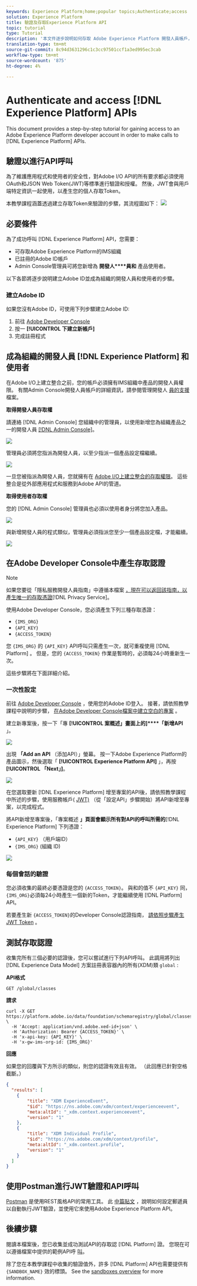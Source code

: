 ```yaml
---
keywords: Experience Platform;home;popular topics;Authenticate;access
solution: Experience Platform
title: 驗證及存取Experience Platform API
topic: tutorial
type: Tutorial
description: '本文件逐步說明如何存取 Adobe Experience Platform 開發人員帳戶，進而呼叫 Experience Platform API。 '
translation-type: tm+mt
source-git-commit: 8c94d3631296c1c3cc97501ccf1a3ed995ec3cab
workflow-type: tm+mt
source-wordcount: '875'
ht-degree: 4%

---
```



# Authenticate and access [!DNL Experience Platform] APIs

This document provides a step-by-step tutorial for gaining access to an Adobe Experience Platform developer account in order to make calls to [!DNL Experience Platform] APIs.

## 驗證以進行API呼叫

為了維護應用程式和使用者的安全性，對Adobe I/O API的所有要求都必須使用OAuth和JSON Web Token(JWT)等標準進行驗證和授權。 然後，JWT會與用戶端特定資訊一起使用，以產生您的個人存取Token。

本教學課程涵蓋透過建立存取Token來驗證的步驟，其流程圖如下：
![](images/authentication/authentication-flowchart.png)

## 必要條件

為了成功呼叫 [!DNL Experience Platform] API，您需要：

* 可存取Adobe Experience Platform的IMS組織
* 已註冊的Adobe ID帳戶
* Admin Console管理員可將您新增為 **開發人****員和** 產品使用者。

以下各節將逐步說明建立Adobe ID並成為組織的開發人員和使用者的步驟。

### 建立Adobe ID

如果您沒有Adobe ID，可使用下列步驟建立Adobe ID:

1. 前往 [Adobe Developer Console](https://console.adobe.io)
2. 按一 **[!UICONTROL 下建立新帳戶]**
3. 完成註冊程式

## 成為組織的開發人員 [!DNL Experience Platform] 和使用者

在Adobe I/O上建立整合之前，您的帳戶必須擁有IMS組織中產品的開發人員權限。 有關Admin Console開發人員帳戶的詳細資訊，請參閱管理開發人 [員的支援](https://helpx.adobe.com/tw/enterprise/using/manage-developers.html) 檔案。

**取得開發人員存取權**

請連絡 [!DNL Admin Console] 您組織中的管理員，以使用新增您為組織產品之一的開發人員 [[!DNL Admin Console]](https://adminconsole.adobe.com/)。

![](images/authentication/assign-developer.png)

管理員必須將您指派為開發人員，以至少指派一個產品設定檔繼續。

![](images/authentication/add-developer.png)

一旦您被指派為開發人員，您就擁有在 [Adobe I/O上建立整合的存取權限](https://www.adobe.com/go/devs_console_ui)。 這些整合是從外部應用程式和服務到Adobe API的管道。

**取得使用者存取權**

您的 [!DNL Admin Console] 管理員也必須以使用者身分將您加入產品。

![](images/authentication/assign-users.png)

與新增開發人員的程式類似，管理員必須指派您至少一個產品設定檔，才能繼續。

![](images/authentication/assign-user-details.png)

## 在Adobe Developer Console中產生存取認證

>[!NOTE]
>
>如果您要從「隱私服務開發人員指南」中遵循本檔案 [，現在可以返回該指南，以產生唯一的存取憑證](../privacy-service/api/getting-started.md)[!DNL Privacy Service]。

使用Adobe Developer Console，您必須產生下列三種存取憑證：

* `{IMS_ORG}`
* `{API_KEY}`
* `{ACCESS_TOKEN}`

您 `{IMS_ORG}` 的 `{API_KEY}` API呼叫只需產生一次，就可重複使用 [!DNL Platform] 。 但是，您的 `{ACCESS_TOKEN}` 作業是暫時的，必須每24小時重新生一次。

這些步驟將在下面詳細介紹。

### 一次性設定

前往 [Adobe Developer Console](https://www.adobe.com/go/devs_console_ui) ，使用您的Adobe ID登入。 接著，請依照教學課程中說明的步驟， [在Adobe Developer Console檔案中建立空白的專案](https://www.adobe.io/apis/experienceplatform/console/docs.html#!AdobeDocs/adobeio-console/master/projects-empty.md) 。

建立新專案後，按一下「專 **[!UICONTROL 案概述」畫面上的]****「新增API** 」。

![](images/authentication/add-api-button.png)

出現 **「Add an API** （添加API）」螢幕。 按一下Adobe Experience Platform的產品圖示，然後選取「 **[!UICONTROL Experience Platform API]** 」，再按 **[!UICONTROL 「Next」]**。

![](images/authentication/add-platform-api.png)

在您選取要新 [!DNL Experience Platform] 增至專案的API後，請依照教學課程中所述的步驟，使用服務帳戶( [JWT)](https://www.adobe.io/apis/experienceplatform/console/docs.html#!AdobeDocs/adobeio-console/master/services-add-api-jwt.md) （從「設定API」步驟開始）將API新增至專案，以完成程式。

將API新增至專案後，「專案概述 **」頁面會顯示所有對API的呼叫所需的**[!DNL Experience Platform] 下列憑證：

* `{API_KEY}` （用戶端ID）
* `{IMS_ORG}` (組織 ID)

![](./images/authentication/api-key-ims-org.png)

### 每個會話的驗證

您必須收集的最終必要憑證是您的 `{ACCESS_TOKEN}`。 與和的值不 `{API_KEY}` 同， `{IMS_ORG}`必須每24小時產生一個新的Token，才能繼續使用 [!DNL Platform] API。

若要產生新 `{ACCESS_TOKEN}`的Developer Console認證指南， [請依照步驟產生JWT Token](https://www.adobe.io/apis/experienceplatform/console/docs.html#!AdobeDocs/adobeio-console/master/credentials.md) 。

## 測試存取認證

收集完所有三個必要的認證後，您可以嘗試進行下列API呼叫。 此調用將列出 [!DNL Experience Data Model] 方案註冊表容器內的所有(XDM)類 `global` :

**API格式**

```http
GET /global/classes
```

**請求**

```SHELL
curl -X GET https://platform.adobe.io/data/foundation/schemaregistry/global/classes \
  -H 'Accept: application/vnd.adobe.xed-id+json' \
  -H 'Authorization: Bearer {ACCESS_TOKEN}' \
  -H 'x-api-key: {API_KEY}' \
  -H 'x-gw-ims-org-id: {IMS_ORG}'
```

**回應**

如果您的回覆與下方所示的類似，則您的認證有效且有效。 （此回應已針對空格截斷。）

```JSON
{
  "results": [
    {
        "title": "XDM ExperienceEvent",
        "$id": "https://ns.adobe.com/xdm/context/experienceevent",
        "meta:altId": "_xdm.context.experienceevent",
        "version": "1"
    },
    {
        "title": "XDM Individual Profile",
        "$id": "https://ns.adobe.com/xdm/context/profile",
        "meta:altId": "_xdm.context.profile",
        "version": "1"
    }
  ]
}
```

## 使用Postman進行JWT驗證和API呼叫

[Postman](https://www.postman.com/) 是使用REST風格API的常用工具。 此 [中篇貼文](https://medium.com/adobetech/using-postman-for-jwt-authentication-on-adobe-i-o-7573428ffe7f) ，說明如何設定郵遞員以自動執行JWT驗證，並使用它來使用Adobe Experience Platform API。

## 後續步驟

閱讀本檔案後，您已收集並成功測試API的存取認 [!DNL Platform] 證。 您現在可以遵循檔案中提供的範例API呼 [叫](../landing/documentation/overview.md)。

除了您在本教學課程中收集的驗證值外，許多 [!DNL Platform] API也需要提供有 `{SANDBOX_NAME}` 效的標頭。 See the [sandboxes overview](../sandboxes/home.md) for more information.
